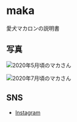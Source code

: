 # maka
愛犬マカロンの説明書

## 写真

![2020年5月頃のマカさん](https://satomixx.github.io/maka/images/maka_puppy_1.JPG "2020年5月頃のマカさん")

![2020年7月頃のマカさん](https://satomixx.github.io/maka/images/maka_puppy_2.JPG "2020年7月頃のマカさん")

## SNS

- [Instagram](https://www.instagram.com/umimacaron/)
